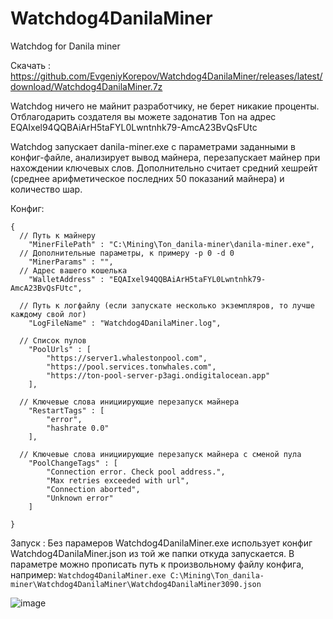 # Watchdog4DanilaMiner
Watchdog for Danila miner

Скачать : https://github.com/EvgeniyKorepov/Watchdog4DanilaMiner/releases/latest/download/Watchdog4DanilaMiner.7z

Watchdog ничего не майнит разработчику, не берет никакие проценты. 
Отблагодарить создателя вы можете задонатив Ton на адрес EQAIxel94QQBAiArH5taFYL0Lwntnhk79-AmcA23BvQsFUtc

Watchdog запускает danila-miner.exe с параметрами заданными в конфиг-файле, анализирует вывод майнера, перезапускает майнер при нахождении ключевых слов.
Дополнительно считает средний хешрейт (среднее арифметическое последних 50 показаний майнера) и количество шар.

Конфиг:
```
{
  // Путь к майнеру
	"MinerFilePath" : "C:\Mining\Ton_danila-miner\danila-miner.exe",
  // Дополнительные параметры, к примеру -p 0 -d 0
	"MinerParams" : "",
  // Адрес вашего кошелька
	"WalletAddress" : "EQAIxel94QQBAiArH5taFYL0Lwntnhk79-AmcA23BvQsFUtc",

  // Путь к логфайлу (если запускате несколько экземпляров, то лучше каждому свой лог)
	"LogFileName" : "Watchdog4DanilaMiner.log",	

  // Список пулов
	"PoolUrls" : [
		"https://server1.whalestonpool.com",	
		"https://pool.services.tonwhales.com",
		"https://ton-pool-server-p3agi.ondigitalocean.app"
	],

  // Ключевые слова инициирующие перезапуск майнера
	"RestartTags" : [
		"error",
		"hashrate 0.0"
	],

  // Ключевые слова инициирующие перезапуск майнера с сменой пула
	"PoolChangeTags" : [
		"Connection error. Check pool address.",
		"Max retries exceeded with url",
		"Connection aborted",
		"Unknown error"
	]

}
```

Запуск :
Без парамеров Watchdog4DanilaMiner.exe использует конфиг Watchdog4DanilaMiner.json из той же папки откуда запускается.
В параметре можно прописать путь к произвольному файлу конфига, например:
`Watchdog4DanilaMiner.exe C:\Mining\Ton_danila-miner\Watchdog4DanilaMiner\Watchdog4DanilaMiner3090.json`

![image](https://user-images.githubusercontent.com/35364901/144058493-49980455-3f06-40ee-b748-74b282f935a6.png)

